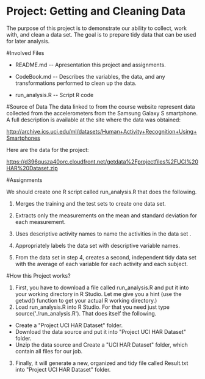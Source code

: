 # Project: Getting and Cleaning Data
The purpose of this project is to demonstrate our ability to collect, work with, and clean a data set. The goal is to prepare tidy data that can be used for later analysis. 

#Involved Files
- README.md -- Apresentation this project and assignments.

- CodeBook.md -- Describes the variables, the data, and any transformations performed to clean up the data.

- run_analysis.R -- Script R code

#Source of Data
The data linked to from the course website represent data collected from the accelerometers from the Samsung Galaxy S smartphone. A full description is available at the site where the data was obtained: 

http://archive.ics.uci.edu/ml/datasets/Human+Activity+Recognition+Using+Smartphones 

Here are the data for the project: 

https://d396qusza40orc.cloudfront.net/getdata%2Fprojectfiles%2FUCI%20HAR%20Dataset.zip 

#Assignments

We should create one R script called run_analysis.R that does the following. 

1. Merges the training and the test sets to create one data set.

2. Extracts only the measurements on the mean and standard deviation for each measurement. 

3. Uses descriptive activity names to name the activities in the data set
.
4. Appropriately labels the data set with descriptive variable names. 

5. From the data set in step 4, creates a second, independent tidy data set with the average of each variable for each activity and each subject.

#How this Project works?

1. First, you have to download a file called run_analysis.R and put it into your  working directory in R Studio. Let me give you a hint (use the getwd() function to get your  actual R working directory.) 
2. Load run_analysis.R into R Studio. For that you need just type source('./run_analysis.R'). That does itself the following.
  - Create a "Project UCI HAR Dataset" folder.
  - Download the data source and put it into "Project UCI HAR Dataset" folder.
  - Unzip the data source and Create a "UCI HAR Dataset" folder, which contain all files for our job.
3. Finally, it will generate a new, organized and tidy file called Result.txt into "Project UCI HAR Dataset" folder.

